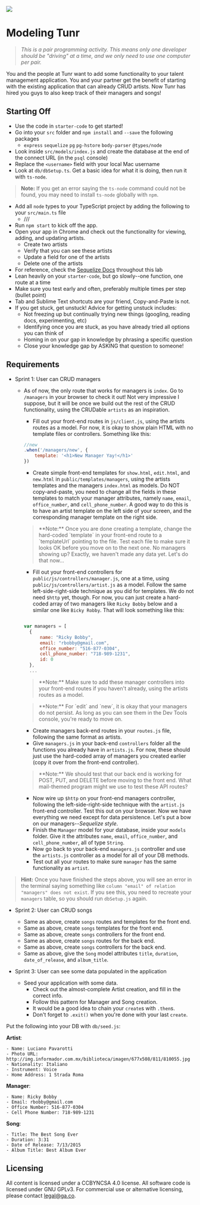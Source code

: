 <!--Actually 10:37 WDI2-->

<!--10:15 WDI3 -->
<!--10:10 25 minutes-->

![](https://ga-dash.s3.amazonaws.com/production/assets/logo-9f88ae6c9c3871690e33280fcf557f33.png)

# Modeling Tunr

> _This is a pair programming activity.  This means only one developer should be "driving" at a time, and we only need to use one computer per pair._

You and the people at Tunr want to add some functionality to your talent management application. You and your partner get the benefit of starting with the existing application that can already CRUD artists. Now Tunr has hired you guys to also keep track of their managers and songs!

<!--Show the fully functioning artist part first -->
<!--WDI3 10:23 pairing up and setting up -->

## Starting Off

* Use the code in `starter-code` to get started!
* Go into your `src` folder and `npm install` and `--save` the following packages
	* `express` `sequelize` `pg` `pg-hstore` `body-parser` `@types/node`
* Look inside `src/models/index.js` and create the database at the end of the connect URL (in the `psql` console)
* Replace the `<username>` field with your local Mac username
* Look at `db/dbSetup.ts`. Get a basic idea for what it is doing, then run it with `ts-node`.

>**Note:** If you get an error saying the `ts-node` command could not be found, you may need to install `ts-node` globally with `npm`.

* Add all `node` types to your TypeScript project by adding the following to your `src/main.ts` file
	* /// <reference types="node" />
* Run `npm start` to kick off the app.
* Open your app in Chrome and check out the functionality for viewing, adding, and updating artists.
	* Create two artists
	* Verify that you can see these artists
	* Update a field for one of the artists
	* Delete one of the artists
* For reference, check the [Sequelize Docs](http://docs.sequelizejs.com/en/latest/) throughout this lab
* Lean heavily on your `starter-code`, but go slowly--one function, one route at a time
* Make sure you test early and often, preferably multiple times per step (bullet point)
* Tab and Sublime Text shortcuts are your friend, Copy-and-Paste is not.
* If you get stuck, get unstuck! Advice for getting unstuck includes:
	* Not freezing up but continually trying new things (googling, reading docs, experimenting, etc)
	* Identifying once you are stuck, as you have already tried all options you can think of
	* Homing in on your gap in knowledge by phrasing a specific question
	* Close your knowledge gap by ASKING that question to someone!

## Requirements

<!--10:38 WDI3 -->
<!--10:35 25 minutes-->

<!--Instructor should model the entire `show` route all the way through to the back end. Devs will be at half-mast for this.  Then turn over to devs to code themselves.-->

<!--Started modeling at 10:54 WDI2-->

<!--Finished modeling at 11:40 WDI2-->
<!--Finished modeling 11:17 WDI3 -->

- Sprint 1: User can CRUD managers
  - As of now, the only route that works for managers is `index`.  Go to `/managers` in your browser to check it out!  Not very impressive I suppose, but it will be once we build out the rest of the CRUD functionality, using the CRUDable `artists` as an inspiration.
	  - Fill out your front-end routes in `js/client.js`, using the artists routes as a model.  For now, it is okay to show plain HTML with no template files or controllers.  Something like this: 
	```js
	//new
	.when('/managers/new', {
		template: '<h1>New Manager Yay!</h1>'
	})	
	```
	  - Create simple front-end templates for `show.html`, `edit.html`, and `new.html` in `public/templates/managers`, using the artists templates and the managers `index.html` as models.  Do NOT copy-and-paste, you need to change all the fields in these templates to match your manager attributes, namely `name`, `email`, `office_number`, and `cell_phone_number`.  A good way to do this is to have an artist template on the left side of your screen, and the corresponding manager template on the right side.
	  
	  <blockquote>**Note:** Once you are done creating a template, change the hard-coded `template` in your front-end route to a `templateUrl` pointing to the file.  Test each file to make sure it looks OK before you move on to the next one. No managers showing up?  Exactly, we haven't made any data yet.  Let's do that now...</blockquote>
	  
	  - Fill out your front-end controllers for `public/js/controllers/manager.js`, one at a time, using `public/js/controllers/artist.js` as a model. Follow the same left-side-right-side technique as you did for templates. We do not need `$http` yet, though.  For now, you can just create a hard-coded array of two managers like `Ricky Bobby` below and a similar one like `Bicky Robby`. That will look something like this:
	  
	  ```js

	  var managers = [
		{
			name: "Ricky Bobby",
			email: "rbobby@gmail.com",
			office_number: "516-877-0304",
			cell_phone_number: "718-989-1231",
			id: 0
		},
		...
	  ```	
	  
	<blockquote>**Note:** Make sure to add these manager controllers into your front-end routes if you haven't already, using the artists routes as a model.</blockquote>
	
	<blockquote>**Note:** For `edit` and `new`, it is okay that your managers do not persist.  As long as you can see them in the Dev Tools console, you're ready to move on.</blockquote>
	
	  - Create managers back-end routes in your `routes.js` file, following the same format as artists.  
	  - Give `managers.js` in your back-end `controllers` folder all the functions you already have in `artists.js`.  For now, these should just use the hard-coded array of managers you created earlier (copy it over from the front-end controller).
	  
	  <blockquote>**Note:** We should test that our back end is working for POST, PUT, and DELETE before moving to the front end.  What mail-themed program might we use to test these API routes?</blockquote>
	  
	  - Now wire up `$http` on your front-end managers controller, following the left-side-right-side technique with the `artist.js` front-end controller.  Test this out on your browser.  Now we have everything we need except for data persistence.  Let's put a bow on our managers--*Sequelize style*.
	  - Finish the `Manager` model for your database, inside your `models` folder. Give it the attributes `name`, `email`, `office_number`, and `cell_phone_number`, all of type `String`.
	  - Now go back to your back-end `managers.js` controller and use the `artists.js` controller as a model for all of your DB methods.
	  - Test out all your routes to make sure `manager` has the same functionality as `artist`.

>**Hint:** Once you have finished the steps above, you will see an error in the terminal saying something like `column "email" of relation "managers" does not exist`. If you see this, you need to recreate your `managers` table, so you should run `dbSetup.js` again.

- Sprint 2: User can CRUD songs
  - Same as above, create `songs` routes and templates for the front end.
  - Same as above, create `songs` templates for the front end.  
  - Same as above, create `songs` controllers for the front end.  
  - Same as above, create `songs` routes for the back end.
  - Same as above, create `songs` controllers for the back end.
  - Same as above, give the `Song` model attributes `title`, `duration`, `date_of_release`, and `album_title`.

- Sprint 3: User can see some data populated in the application

  - Seed your application with some data. 
  	- Check out the almost-complete Artist creation, and fill in the correct info.
	- Follow this pattern for Manager and Song creation.
	- It would be a good idea to chain your `create`s with `.then`s.  
	- Don't forget to `.exit()` when you're done with your last `create`.
  
Put the following into your DB with `db/seed.js`:

  **Artist**:  

    - Name: Luciano Pavarotti
    - Photo URL: http://img.informador.com.mx/biblioteca/imagen/677x508/811/810055.jpg
    - Nationality: Italiano
    - Instrument: Voice
    - Home Address: 1 Strada Roma

  **Manager**:  

    - Name: Ricky Bobby
    - Email: rbobby@gmail.com
    - Office Number: 516-877-0304  
    - Cell Phone Number: 718-989-1231

  **Song**:  
  
    - Title: The Best Song Ever
    - Duration: 3:31
    - Date of Release: 7/13/2015
    - Album Title: Best Album Ever

## Licensing
All content is licensed under a CC­BY­NC­SA 4.0 license.
All software code is licensed under GNU GPLv3. For commercial use or alternative licensing, please contact legal@ga.co.
